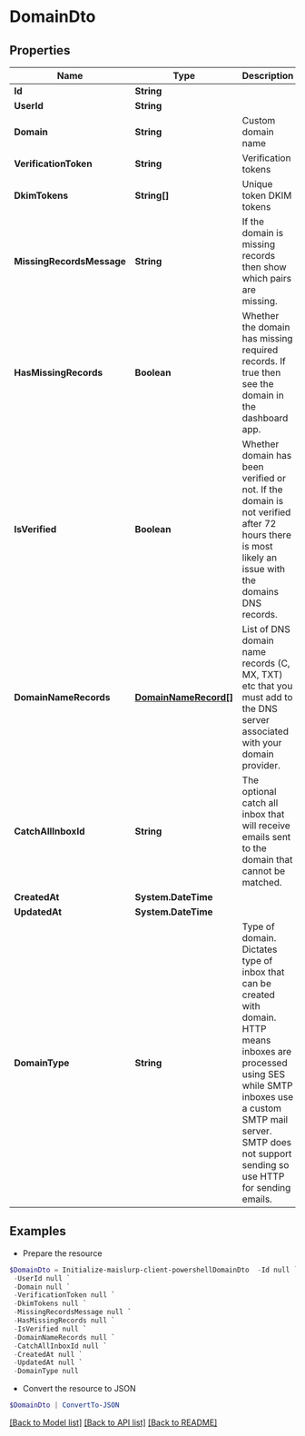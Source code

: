 # DomainDto
## Properties

Name | Type | Description | Notes
------------ | ------------- | ------------- | -------------
**Id** | **String** |  | 
**UserId** | **String** |  | 
**Domain** | **String** | Custom domain name | 
**VerificationToken** | **String** | Verification tokens | 
**DkimTokens** | **String[]** | Unique token DKIM tokens | 
**MissingRecordsMessage** | **String** | If the domain is missing records then show which pairs are missing. | [optional] 
**HasMissingRecords** | **Boolean** | Whether the domain has missing required records. If true then see the domain in the dashboard app. | 
**IsVerified** | **Boolean** | Whether domain has been verified or not. If the domain is not verified after 72 hours there is most likely an issue with the domains DNS records. | 
**DomainNameRecords** | [**DomainNameRecord[]**](DomainNameRecord) | List of DNS domain name records (C, MX, TXT) etc that you must add to the DNS server associated with your domain provider. | 
**CatchAllInboxId** | **String** | The optional catch all inbox that will receive emails sent to the domain that cannot be matched. | [optional] 
**CreatedAt** | **System.DateTime** |  | 
**UpdatedAt** | **System.DateTime** |  | 
**DomainType** | **String** | Type of domain. Dictates type of inbox that can be created with domain. HTTP means inboxes are processed using SES while SMTP inboxes use a custom SMTP mail server. SMTP does not support sending so use HTTP for sending emails. | 

## Examples

- Prepare the resource
```powershell
$DomainDto = Initialize-maislurp-client-powershellDomainDto  -Id null `
 -UserId null `
 -Domain null `
 -VerificationToken null `
 -DkimTokens null `
 -MissingRecordsMessage null `
 -HasMissingRecords null `
 -IsVerified null `
 -DomainNameRecords null `
 -CatchAllInboxId null `
 -CreatedAt null `
 -UpdatedAt null `
 -DomainType null
```

- Convert the resource to JSON
```powershell
$DomainDto | ConvertTo-JSON
```

[[Back to Model list]](../README#documentation-for-models) [[Back to API list]](../README#documentation-for-api-endpoints) [[Back to README]](../README)

